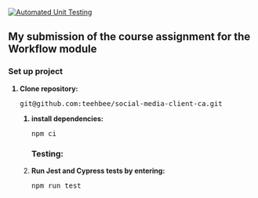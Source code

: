 [![Automated Unit Testing](https://github.com/teehbee/social-media-client-ca/actions/workflows/unit-test.yml/badge.svg)](https://github.com/teehbee/social-media-client-ca/actions/workflows/unit-test.yml)

## My submission of the course assignment for the Workflow module

### Set up project

<ol>
  <strong><li>Clone repository:</li></strong>
  <pre>git@github.com:teehbee/social-media-client-ca.git</pre>

<ol>
  <strong><li>install dependencies:</li></strong>
  <pre>npm ci</pre>

### Testing:

<strong><li>Run Jest and Cypress tests by entering:</li></strong>

<pre>npm run test</pre>
